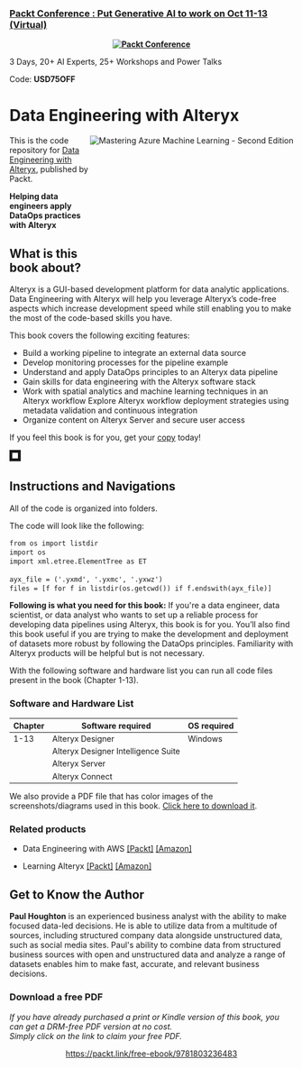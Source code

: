 
### [Packt Conference : Put Generative AI to work on Oct 11-13 (Virtual)](https://packt.link/JGIEY)

<b><p align='center'>[![Packt Conference](https://hub.packtpub.com/wp-content/uploads/2023/08/put-generative-ai-to-work-packt.png)](https://packt.link/JGIEY)</p></b> 
3 Days, 20+ AI Experts, 25+ Workshops and Power Talks 

Code: <b>USD75OFF</b>




# Data Engineering with Alteryx

<a href="https://www.packtpub.com/product/data-engineering-with-alteryx/9781803236483?utm_source=github&utm_medium=repository&utm_campaign=9781803236483"><img src="https://static.packt-cdn.com/products/9781803236483/cover/smaller" alt="Mastering Azure Machine Learning - Second Edition" height="256px" align="right"></a>

This is the code repository for [Data Engineering with Alteryx](https://www.packtpub.com/product/data-engineering-with-alteryx/9781803236483?utm_source=github&utm_medium=repository&utm_campaign=9781803236483), published by Packt.

**Helping data engineers apply DataOps practices with Alteryx**

## What is this book about?

Alteryx is a GUI-based development platform for data analytic applications. Data Engineering with Alteryx will help you leverage Alteryx’s code-free aspects which increase development speed while still enabling you to make the most of the code-based skills you have.

This book covers the following exciting features:

-   Build a working pipeline to integrate an external data source
-   Develop monitoring processes for the pipeline example
-   Understand and apply DataOps principles to an Alteryx data pipeline
-   Gain skills for data engineering with the Alteryx software stack
-   Work with spatial analytics and machine learning techniques in an Alteryx workflow Explore Alteryx workflow deployment strategies using metadata validation and continuous integration
-   Organize content on Alteryx Server and secure user access

If you feel this book is for you, get your [copy](https://amzn.to/3Oz7OFf) today!

<a href="https://www.packtpub.com/?utm_source=github&utm_medium=banner&utm_campaign=GitHubBanner"><img src="https://raw.githubusercontent.com/PacktPublishing/GitHub/master/GitHub.png" 
alt="https://www.packtpub.com/" border="5" /></a>

## Instructions and Navigations

All of the code is organized into folders.

The code will look like the following:

```
from os import listdir
import os
import xml.etree.ElementTree as ET

ayx_file = ('.yxmd', '.yxmc', '.yxwz')
files = [f for f in listdir(os.getcwd()) if f.endswith(ayx_file)]
```

**Following is what you need for this book:**
If you're a data engineer, data scientist, or data analyst who wants to set up a reliable process for developing data pipelines using Alteryx, this book is for you. You’ll also find this book useful if you are trying to make the development and deployment of datasets more robust by following the DataOps principles.
Familiarity with Alteryx products will be helpful but is not necessary.

With the following software and hardware list you can run all code files present in the book (Chapter 1-13).

### Software and Hardware List

| Chapter | Software required                   | OS required |
| ------- | ----------------------------------- | ----------- |
| 1-13    | Alteryx Designer                    | Windows     |
|         | Alteryx Designer Intelligence Suite |             |
|         | Alteryx Server                      |             |
|         | Alteryx Connect                     |             |

We also provide a PDF file that has color images of the screenshots/diagrams used in this book. [Click here to download it](https://static.packt-cdn.com/downloads/9781803236483_ColorImages.pdf).

### Related products <Other books you may enjoy>

-   Data Engineering with AWS [[Packt]](https://www.packtpub.com/product/data-engineering-with-aws/9781800560413?utm_source=github&utm_medium=repository&utm_campaign=9781800560413) [[Amazon]](https://www.amazon.com/dp/B09C2MN5DV)

-   Learning Alteryx [[Packt]](https://www.packtpub.com/product/learning-alteryx/9781788392655?utm_source=github&utm_medium=repository&utm_campaign=9781788392655) [[Amazon]](https://www.amazon.com/dp/B072Q9Q9ML)

## Get to Know the Author

**Paul Houghton**
is an experienced business analyst with the ability to make focused
data-led decisions. He is able to utilize data from a multitude of sources, including
structured company data alongside unstructured data, such as social media sites. Paul's
ability to combine data from structured business sources with open and unstructured
data and analyze a range of datasets enables him to make fast, accurate, and relevant
business decisions.
### Download a free PDF

 <i>If you have already purchased a print or Kindle version of this book, you can get a DRM-free PDF version at no cost.<br>Simply click on the link to claim your free PDF.</i>
<p align="center"> <a href="https://packt.link/free-ebook/9781803236483">https://packt.link/free-ebook/9781803236483 </a> </p>